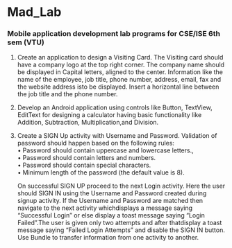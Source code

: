 # Mad_Lab
### Mobile application development lab programs for CSE/ISE 6th sem (VTU)

1. Create an application to design a Visiting Card. The Visiting card should have a company logo at the
   top right corner. The company name should be displayed in Capital letters, aligned to the center.
   Information like the name of the employee, job title, phone number, address, email, fax and the
   website address isto be displayed. Insert a horizontal line between the job title and the phone
   number.
 
2. Develop an Android application using controls like Button, TextView, EditText for designing a
   calculator having basic functionality like Addition, Subtraction, Multiplication,and Division.
  
3. Create a SIGN Up activity with Username and Password. Validation of password should happen
   based on the following rules: <br>
    • Password should contain uppercase and lowercase letters.,<br>
    • Password should contain letters and numbers.<br>
    • Password should contain special characters.<br>
    • Minimum length of the password (the default value is 8).
  
   On successful SIGN UP proceed to the next Login activity. Here the user should SIGN IN using
   the Username and Password created during signup activity. If the Username and Password are
   matched then navigate to the next activity whichdisplays a message saying “Successful Login” or
   else display a toast message saying “Login Failed”.The user is given only two attempts and after
   thatdisplay a toast message saying “Failed Login Attempts” and disable the SIGN IN button. Use
   Bundle to transfer information from one activity to another.
